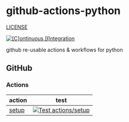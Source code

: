 # github-actions-python

[LICENSE](./LICENSE.md)

[![[C]ontinuous [I]ntegration](https://github.com/percebus/github-actions-python/actions/workflows/always.yml/badge.svg)](https://github.com/percebus/github-actions-python/actions/workflows/always.yml)

github re-usable actions &amp; workflows for python

## GitHub

### Actions

| action                            | test                                                                                                                                                                                                                        |
| --------------------------------- | --------------------------------------------------------------------------------------------------------------------------------------------------------------------------------------------------------------------------- |
| [setup](./.github/actions/setup/) | [![Test actions/setup](https://github.com/percebus/github-actions-python/actions/workflows/test_actions__setup.yml/badge.svg)](https://github.com/percebus/github-actions-python/actions/workflows/test_actions__setup.yml) |
